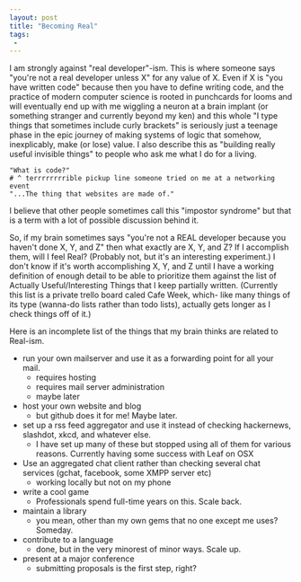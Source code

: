 ```yaml
---
layout: post
title: "Becoming Real"
tags:
 -
---
```


I am strongly against "real developer"-ism. This is where someone says "you're not a real developer unless X" for any value of X. Even if X is "you have written code" because then you have to define writing code, and the practice of modern computer science is rooted in punchcards for looms and will eventually end up with me wiggling a neuron at a brain implant (or something stranger and currently beyond my ken) and this whole "I type things that sometimes include curly brackets" is seriously just a teenage phase in the epic journey of making systems of logic that somehow, inexplicably, make (or lose) value. I also describe this as "building really useful invisible things" to people who ask me what I do for a living. 

	"What is code?" 
	# ^ terrrrrrrrible pickup line someone tried on me at a networking event
	"...The thing that websites are made of."

I believe that other people sometimes call this "impostor syndrome" but that is a term with a lot of possible discussion behind it. 

So, if my brain sometimes says "you're not a REAL developer because you haven't done X, Y, and Z" then what exactly are X, Y, and Z? If I accomplish them, will I feel Real? (Probably not, but it's an interesting experiment.) I don't know if it's worth accomplishing X, Y, and Z until I have a working definition of enough detail to be able to prioritize them against the list of Actually Useful/Interesting Things that I keep partially written. (Currently this list is a private trello board caled Cafe Week, which- like many things of its type (wanna-do lists rather than todo lists), actually gets longer as I check things off of it.)

Here is an incomplete list of the things that my brain thinks are related to Real-ism. 

- run your own mailserver and use it as a forwarding point for all your mail. 
  - requires hosting
  - requires mail server administration
  - maybe later
- host your own website and blog
  - but github does it for me! Maybe later. 
- set up a rss feed aggregator and use it instead of checking hackernews, slashdot, xkcd, and whatever else. 
  - I have set up many of these but stopped using all of them for various reasons. Currently having some success with Leaf on OSX
- Use an aggregated chat client rather than checking several chat services (gchat, facebook, some XMPP server etc)
  - working locally but not on my phone
- write a cool game
  - Professionals spend full-time years on this. Scale back. 
- maintain a library
  - you mean, other than my own gems that no one except me uses? Someday.
- contribute to a language
  - done, but in the very minorest of minor ways. Scale up. 
- present at a major conference
  - submitting proposals is the first step, right? 
